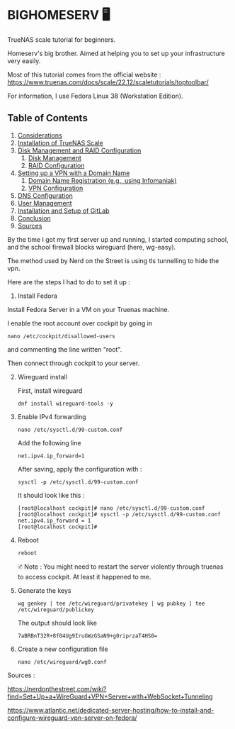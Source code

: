 # BIGHOMESERV 🖥

TrueNAS scale tutorial for beginners.

Homeserv's big brother. Aimed at helping you to set up your infrastructure very easily.

Most of this tutorial comes from the official website : https://www.truenas.com/docs/scale/22.12/scaletutorials/toptoolbar/

For information, I use Fedora Linux 38 (Workstation Edition).

## Table of Contents

1. [Considerations](#considerations)
1. [Installation of TrueNAS Scale](#installation)
2. [Disk Management and RAID Configuration](#disk-management)
   1. [Disk Management](#disk-management)
   2. [RAID Configuration](#raid-configuration)
3. [Setting up a VPN with a Domain Name](#vpn-setup)
   1. [Domain Name Registration (e.g., using Infomaniak)](#domain-registration)
   2. [VPN Configuration](#vpn-configuration)
4. [DNS Configuration](#dns-configuration)
5. [User Management](#user-management)
6. [Installation and Setup of GitLab](#gitlab-setup)
7. [Conclusion](#conclusion)
8. [Sources](#)



By the time I got my first server up and running, I started computing school, and the school firewall blocks wireguard (here, wg-easy).

The method used by Nerd on the Street is using tls tunnelling to hide the vpn.

Here are the steps I had to do to set it up :

1) Install Fedora 

Install Fedora Server in a VM on your Truenas machine.

I enable the root account over cockpit by going in 

```
nano /etc/cockpit/disallowed-users
```

and commenting the line written "root".

Then connect through cockpit to your server.

2) Wireguard install

   First, install wireguard

   ```
   dnf install wireguard-tools -y
   ```

3) Enable IPv4 forwarding

   ```
   nano /etc/sysctl.d/99-custom.conf
   ```

   Add the following line

   ```
   net.ipv4.ip_forward=1
   ```
   After saving, apply the configuration with :

   ```
   sysctl -p /etc/sysctl.d/99-custom.conf
   ```

   It should look like this :

   ```
   [root@localhost cockpit]# nano /etc/sysctl.d/99-custom.conf
   [root@localhost cockpit]# sysctl -p /etc/sysctl.d/99-custom.conf 
   net.ipv4.ip_forward = 1
   [root@localhost cockpit]#
   ```

4) Reboot

   ```
   reboot
   ```

   🗈 Note : You might need to restart the server violently through truenas to access cockpit. At least it happened to me.

5) Generate the keys

   ```
   wg genkey | tee /etc/wireguard/privatekey | wg pubkey | tee /etc/wireguard/publickey
   ```

   The output should look like 

   ```
   7aBRBnT32R+8f04Ug9IruGWzGSaN9+g0riprzaT4HS0=
   ```

6) Create a new configuration file 

   ```
   nano /etc/wireguard/wg0.conf
   ```

Sources : 

https://nerdonthestreet.com/wiki?find=Set+Up+a+WireGuard+VPN+Server+with+WebSocket+Tunneling

https://www.atlantic.net/dedicated-server-hosting/how-to-install-and-configure-wireguard-vpn-server-on-fedora/

